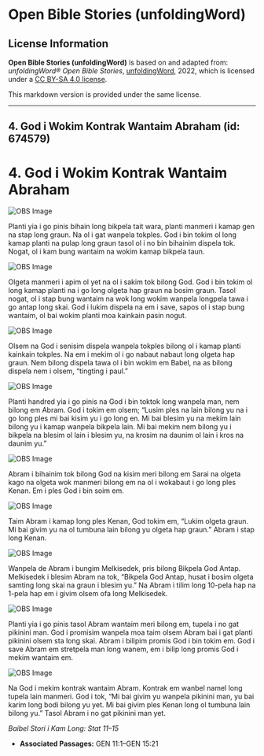 # Open Bible Stories (unfoldingWord)

## License Information

**Open Bible Stories (unfoldingWord)** is based on and adapted from: _unfoldingWord® Open Bible Stories_, [unfoldingWord](https://unfoldingword.org/utw), 2022, which is licensed under a [CC BY-SA 4.0 license](https://creativecommons.org/licenses/by-sa/4.0/legalcode.en).

This markdown version is provided under the same license.



--------------------------------

## 4. God i Wokim Kontrak Wantaim Abraham (id: 674579)

4\. God i Wokim Kontrak Wantaim Abraham
=======================================

![OBS Image](https://cdn.door43.org/obs/jpg/360px/obs-en-04-01.jpg)

Planti yia i go pinis bihain long bikpela tait wara, planti manmeri i kamap gen na stap long graun. Na ol i gat wanpela tokples. God i bin tokim ol long kamap planti na pulap long graun tasol ol i no bin bihainim dispela tok. Nogat, ol i kam bung wantaim na wokim kamap bikpela taun.

![OBS Image](https://cdn.door43.org/obs/jpg/360px/obs-en-04-02.jpg)

Olgeta manmeri i apim ol yet na ol i sakim tok bilong God. God i bin tokim ol long kamap planti na i go long olgeta hap graun na bosim graun. Tasol nogat, ol i stap bung wantaim na wok long wokim wanpela longpela tawa i go antap long skai. God i lukim dispela na em i save, sapos ol i stap bung wantaim, ol bai wokim planti moa kainkain pasin nogut.

![OBS Image](https://cdn.door43.org/obs/jpg/360px/obs-en-04-03.jpg)

Olsem na God i senisim dispela wanpela tokples bilong ol i kamap planti kainkain tokples. Na em i mekim ol i go nabaut nabaut long olgeta hap graun. Nem bilong dispela tawa ol i bin wokim em Babel, na as bilong dispela nem i olsem, “tingting i paul.”

![OBS Image](https://cdn.door43.org/obs/jpg/360px/obs-en-04-04.jpg)

Planti handred yia i go pinis na God i bin toktok long wanpela man, nem bilong em Abram. God i tokim em olsem; “Lusim ples na lain bilong yu na i go long ples mi bai kisim yu i go long en. Mi bai blesim yu na mekim lain bilong yu i kamap wanpela bikpela lain. Mi bai mekim nem bilong yu i bikpela na blesim ol lain i blesim yu, na krosim na daunim ol lain i kros na daunim yu.”

![OBS Image](https://cdn.door43.org/obs/jpg/360px/obs-en-04-05.jpg)

Abram i bihainim tok bilong God na kisim meri bilong em Sarai na olgeta kago na olgeta wok manmeri bilong em na ol i wokabaut i go long ples Kenan. Em i ples God i bin soim em.

![OBS Image](https://cdn.door43.org/obs/jpg/360px/obs-en-04-06.jpg)

Taim Abram i kamap long ples Kenan, God tokim em, “Lukim olgeta graun. Mi bai givim yu na ol tumbuna lain bilong yu olgeta hap graun.” Abram i stap long Kenan.

![OBS Image](https://cdn.door43.org/obs/jpg/360px/obs-en-04-07.jpg)

Wanpela de Abram i bungim Melkisedek, pris bilong Bikpela God Antap. Melkisedek i blesim Abram na tok, “Bikpela God Antap, husat i bosim olgeta samting long skai na graun i blesim yu.” Na Abram i tilim long 10\-pela hap na 1\-pela hap em i givim olsem ofa long Melkisedek.

![OBS Image](https://cdn.door43.org/obs/jpg/360px/obs-en-04-08.jpg)

Planti yia i go pinis tasol Abram wantaim meri bilong em, tupela i no gat pikinini man. God i promisim wanpela moa taim olsem Abram bai i gat planti pikinini olsem sta long skai. Abram i bilipim promis God i bin tokim em. God i save Abram em stretpela man long wanem, em i bilip long promis God i mekim wantaim em.

![OBS Image](https://cdn.door43.org/obs/jpg/360px/obs-en-04-09.jpg)

Na God i mekim kontrak wantaim Abram. Kontrak em wanbel namel long tupela lain manmeri. God i tok, “Mi bai givim yu wanpela pikinini man, yu bai karim long bodi bilong yu yet. Mi bai givim ples Kenan long ol tumbuna lain bilong yu.” Tasol Abram i no gat pikinini man yet.

*Baibel Stori i Kam Long: Stat 11–15*

* **Associated Passages:** GEN 11:1–GEN 15:21


